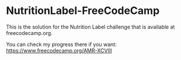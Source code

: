 # NutritionLabel-FreeCodeCamp

This is the solution for the Nutrition Label challenge that is available at freecodecamp.org. 

You can check my progress there if you want:
https://www.freecodecamp.org/AMR-XCVIII
